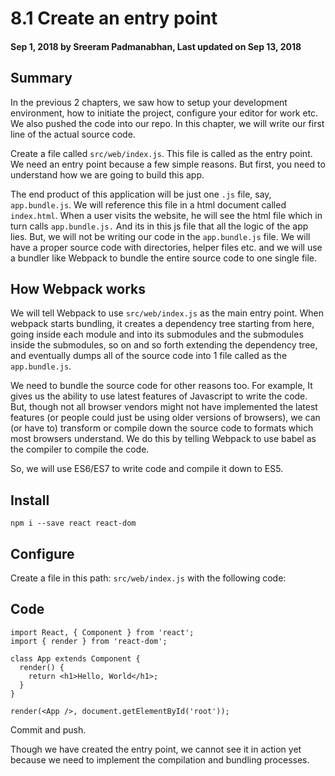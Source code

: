 # 8.1 Create an entry point

#### Sep 1, 2018 by Sreeram Padmanabhan, Last updated on Sep 13, 2018

## Summary
In the previous 2 chapters, we saw how to setup your development environment, how to initiate the project, configure your editor for work etc. We also pushed the code into our repo. In this chapter, we will write our first line of the actual source code.

Create a file called `src/web/index.js`. This file is called as the entry point. We need an entry point because a few simple reasons. But first, you need to understand how we are going to build this app.

The end product of this application will be just one `.js` file, say, `app.bundle.js`. We will reference this file in a html document called `index.html`. When a user visits the website, he will see the html file which in turn calls `app.bundle.js.` And its in this js file that all the logic of the app lies. But, we will not be writing our code in the `app.bundle.js` file. We will have a proper source code with directories, helper files etc. and we will use a bundler like Webpack to bundle the entire source code to one single file.

## How Webpack works
We will tell Webpack to use `src/web/index.js` as the main entry point. When webpack starts bundling, it creates a dependency tree starting from here, going inside each module and into its submodules and the submodules inside the submodules, so on and so forth extending the dependency tree, and eventually dumps all of the source code into 1 file called as the `app.bundle.js`.

We need to bundle the source code for other reasons too. For example, It gives us the ability to use latest features of Javascript to write the code. But, though not all browser vendors might not have implemented the latest features (or people could just be using older versions of browsers), we can (or have to) transform or compile down the source code to formats which most browsers understand. We do this by telling Webpack to use babel as the compiler to compile the code.

So, we will use ES6/ES7 to write code and compile it down to ES5.

## Install

`npm i --save react react-dom`

## Configure

Create a file in this path: `src/web/index.js` with the following code:

## Code

    import React, { Component } from 'react';
    import { render } from 'react-dom';

    class App extends Component {
      render() {
        return <h1>Hello, World</h1>;
      }
    }

    render(<App />, document.getElementById('root'));

Commit and push.

Though we have created the entry point, we cannot see it in action yet because we need to implement the compilation and bundling processes.
